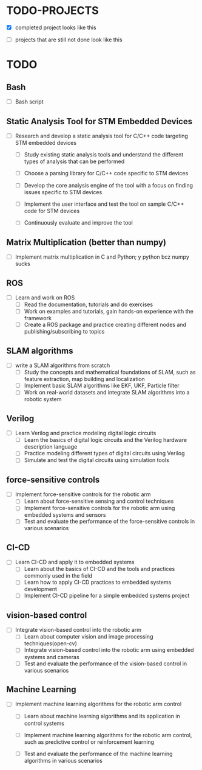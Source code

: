 # TODO-PROJECTS

- [x] completed project looks like this
- [ ] projects that are still not done look like this


#  TODO

## Bash
- [ ] Bash script

## Static Analysis Tool for STM Embedded Devices
- [ ] Research and develop a static analysis tool for C/C++ code targeting STM embedded devices
    - [ ] Study existing static analysis tools and understand the different types of analysis that can be performed
    - [ ] Choose a parsing library for C/C++ code specific to STM devices 
    - [ ] Develop the core analysis engine of the tool with a focus on finding issues specific to STM devices
    - [ ] Implement the user interface and test the tool on sample C/C++ code for STM devices
    - [ ] Continuously evaluate and improve the tool


## Matrix Multiplication (better than numpy)
- [ ] Implement matrix multiplication in C and Python; y python bcz numpy sucks 
   

## ROS
- [ ] Learn and work on ROS
    - [ ] Read the documentation, tutorials and do exercises
    - [ ] Work on examples and tutorials, gain hands-on experience with the framework
    - [ ] Create a ROS package and practice creating different nodes and publishing/subscribing to topics

## SLAM algorithms
- [ ] write a SLAM algorithms from scratch
    - [ ] Study the concepts and mathematical foundations of SLAM, such as feature extraction, map building and localization
    - [ ] Implement basic SLAM algorithms like EKF, UKF, Particle filter
    - [ ] Work on real-world datasets and integrate SLAM algorithms into a robotic system
    
## Verilog
- [ ] Learn Verilog and practice modeling digital logic circuits
    - [ ] Learn the basics of digital logic circuits and the Verilog hardware description language
    - [ ] Practice modeling different types of digital circuits using Verilog
    - [ ] Simulate and test the digital circuits using simulation tools

## force-sensitive controls
- [ ] Implement force-sensitive controls for the robotic arm
    - [ ] Learn about force-sensitive sensing and control techniques
    - [ ] Implement force-sensitive controls for the robotic arm using embedded systems and sensors
    - [ ] Test and evaluate the performance of the force-sensitive controls in various scenarios

## CI-CD
- [ ] Learn CI-CD and apply it to embedded systems
    - [ ] Learn about the basics of CI-CD and the tools and practices commonly used in the field
    - [ ] Learn how to apply CI-CD practices to embedded systems development
    - [ ] Implement CI-CD pipeline for a simple embedded systems project

## vision-based control
- [ ] Integrate vision-based control into the robotic arm
    - [ ] Learn about computer vision and image processing techniques(open-cv)
    - [ ] Integrate vision-based control into the robotic arm using embedded systems and cameras
    - [ ] Test and evaluate the performance of the vision-based control in various scenarios

## Machine Learning
- [ ] Implement machine learning algorithms for the robotic arm control
    - [ ] Learn about machine learning algorithms and its application in control systems
    - [ ] Implement machine learning algorithms for the robotic arm control, such as predictive control or reinforcement learning
    - [ ] Test and evaluate the performance of the machine learning algorithms in various scenarios

